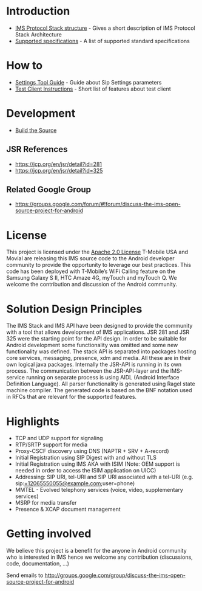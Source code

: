 # Introduction
* [IMS Protocol Stack structure](https://github.com/hdost/the-ims-open-source-project-for-android/wiki/IMS-Protocol-Stack-for-Android) - Gives a short  description of IMS Protocol Stack Architecture    
* [Supported specifications](https://github.com/hdost/the-ims-open-source-project-for-android/wiki/Supported-Standard-Specifications) - A list of supported standard specifications

# How to
* [Settings Tool Guide](https://github.com/hdost/the-ims-open-source-project-for-android/wiki/Sip-Settings---User-Guide) - Guide about Sip Settings parameters
* [Test Client Instructions](https://github.com/hdost/the-ims-open-source-project-for-android/wiki/Test-Client-Instructions) - Short list of features about test client

# Development
* [Build the Source](https://github.com/hdost/the-ims-open-source-project-for-android/wiki/Build-IMS-Stack-and-Testclient-From-Source)


## JSR References
* https://jcp.org/en/jsr/detail?id=281
* https://jcp.org/en/jsr/detail?id=325

## Related Google Group
* https://groups.google.com/forum/#!forum/discuss-the-ims-open-source-project-for-android

# License
This project is licensed under the [Apache 2.0 License](http://www.apache.org/licenses/LICENSE-2.0)
T-Mobile USA and Movial are releasing this IMS source code to the Android developer community to provide the opportunity to leverage our best practices. This code has been deployed with T-Mobile’s WiFi Calling feature on the Samsung Galaxy S II, HTC Amaze 4G, myTouch and myTouch Q. We welcome the contribution and discussion of the Android community.

# Solution Design Principles
The IMS Stack and IMS API have been designed to provide the community with a tool that allows development of IMS applications. JSR 281 and JSR 325 were the starting point for the API design. In order to be suitable for Android development some functionality was omitted and some new functionality was defined. The stack API is separated into packages hosting core services, messaging, presence, xdm and media. All these are in their own logical java packages. Internally the JSR-API is running in its own process. The communication between the JSR-API-layer and the IMS-service running on separate process is using AIDL (Android Interface Definition Language). All parser functionality is generated using Ragel state machine compiler. The generated code is based on the BNF notation used in RFCs that are relevant for the supported features.



# Highlights
* TCP and UDP support for signaling
* RTP/SRTP support for media
* Proxy-CSCF discovery using DNS (NAPTR + SRV + A-record)
* Initial Registration using SIP Digest with and without TLS
* Initial Registration using IMS AKA with ISIM (Note: OEM support is needed in order to access the ISIM application on UICC)
* Addressing: SIP URI, tel-URI and SIP URI associated with a tel-URI (e.g. sip:+12065550055@example.com;user=phone)
* MMTEL - Evolved telephony services (voice, video, supplementary services)
* MSRP for media transfer
* Presence & XCAP document management

# Getting involved
We believe this project is a benefit for the anyone in Android community who is interested in IMS hence we welcome any contribution (discussions, code, documentation, …)

Send emails to http://groups.google.com/group/discuss-the-ims-open-source-project-for-android

